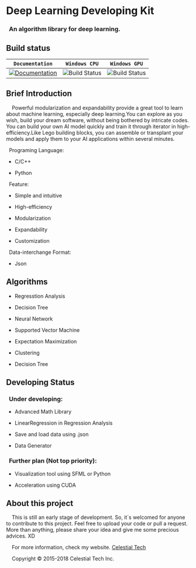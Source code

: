 <h1>Deep Learning Developing Kit</h1>
<h3>&nbsp;&nbsp;An algorithm library for deep learning.</h3>

<h2>Build status</h2>

| **`Documentation`** | **`Windows CPU`** | **`Windows GPU`** |
|-----------------|---------------------|------------------|
| [![Documentation](https://img.shields.io/badge/api-reference-blue.svg)](https://www.tianshicangxie.com/deeplearningdevelopingkit/apidoc) | ![Build Status](https://img.shields.io/badge/build-success-brightgreen.svg) | ![Build Status](https://img.shields.io/vso/build/larsbrinkhoff/953a34b9-5966-4923-a48a-c41874cfb5f5/1.svg)

<h2>Brief Introduction</h2>
<p>&nbsp;&nbsp;&nbsp;&nbsp;Powerful modularization and expandability provide a great tool to learn about machine learning, especially deep learning.You can explore as you wish, build your dream software, without being bothered by intricate codes. You can build your own AI model quickly and train it through iterator in high-efficiency.Like Lego building blocks, you can assemble or transplant your models and apply them to your AI applications within several minutes.</p> 

<p>&nbsp;&nbsp;Programing Language:</p> 
<ul>
    <li><p>C/C++</p></li>
    <li><p>Python</p></li>
</ul>


 <p>&nbsp;&nbsp;Feature:</p> 
<ul>
    <li><p>Simple and intuitive</p></li>
    <li><p>High-efficiency</p></li>
    <li><p>Modularization</p></li>
    <li><p>Expandability</p></li>
    <li><p>Customization</p></li>
</ul>

<p>&nbsp;&nbsp;Data-interchange Format:</p>
<ul>
    <li><p>Json</p></li>
</ul>

<h2>Algorithms</h2>
<ul>
    <li><p>Regresstion Analysis</p></li>
    <li><p>Decision Tree</p></li>
    <li><p>Neural Network</p></li>
    <li><p>Supported Vector Machine</p></li>
    <li><p>Expectation Maximization</p></li>
    <li><p>Clustering</p></li>
    <li><p>Decision Tree</p></li>
</ul>

<h2>Developing Status</h2>

<h3>&nbsp;&nbsp;Under developing:</h3>
<ul>
    <li><p>Advanced Math Library</p></li>
    <li><p>LinearRegression in Regression Analysis</p></li>
    <li><p>Save and load data using .json</p></li>
    <li><p>Data Generator</p></li>
</ul>

<h3>&nbsp;&nbsp;Further plan (Not top priority):</h3>
<ul>
    <li><p>Visualization tool using SFML or Python</p></li>
    <li><p>Acceleration using CUDA</p></li>
</ul>

<h2>About this project</h2>
<p>&nbsp;&nbsp;&nbsp;&nbsp;This is still an early stage of development. So, it`s welcomed for anyone to contribute to this project. Feel free to upload your code or pull a request. More than anything, please share your idea and give me some precious advices. XD</p>

<p>&nbsp;&nbsp;&nbsp;&nbsp;For more information, check my website.
<a href="www.tianshicangxie.com" target="_blank">Celestial Tech</a></p>

<p>&nbsp;&nbsp;&nbsp;&nbsp;Copyright  © 2015-2018 Celestial Tech Inc.</p>
